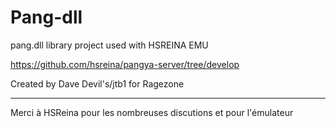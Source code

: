 # Pang-dll
pang.dll library project used with HSREINA EMU

https://github.com/hsreina/pangya-server/tree/develop

Created by Dave Devil's/jtb1 for Ragezone


----------------------------------------------------------------

Merci à HSReina pour les nombreuses discutions et pour l'émulateur
